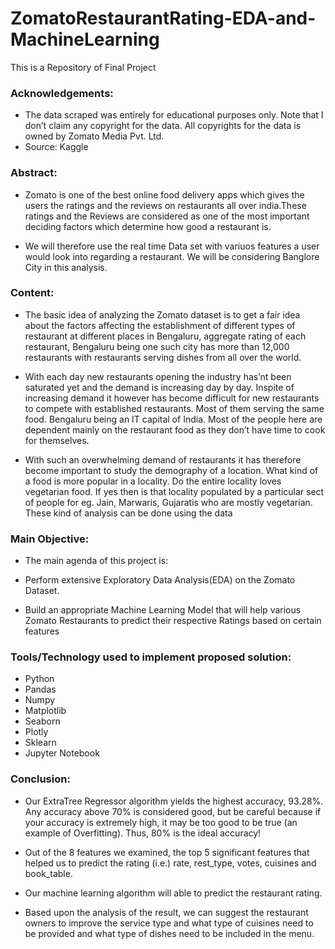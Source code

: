 # ZomatoRestaurantRating-EDA-and-MachineLearning
This is a Repository of Final Project

### Acknowledgements:
 - The data scraped was entirely for educational purposes only. Note that I don’t claim any copyright for the data. All copyrights for the data is owned by Zomato Media Pvt. Ltd.
 - Source: Kaggle

### Abstract:
 - Zomato is one of the best online food delivery apps which gives the users the ratings and the reviews on restaurants all over india.These ratings and the Reviews are    considered as one of the most important deciding factors which determine how good a restaurant is.

 - We will therefore use the real time Data set with variuos features a user would look into regarding a restaurant. We will be considering Banglore City in this       analysis.
 
 ### Content:
  - The basic idea of analyzing the Zomato dataset is to get a fair idea about the factors affecting the establishment of different types of restaurant at different places in Bengaluru, aggregate rating of each restaurant, Bengaluru being one such city has more than 12,000 restaurants with restaurants serving dishes from all over the world.

 - With each day new restaurants opening the industry has’nt been saturated yet and the demand is increasing day by day. Inspite of increasing demand it however has become difficult for new restaurants to compete with established restaurants. Most of them serving the same food. Bengaluru being an IT capital of India. Most of the people here are dependent mainly on the restaurant food as they don’t have time to cook for themselves.

 - With such an overwhelming demand of restaurants it has therefore become important to study the demography of a location. What kind of a food is more popular in a locality. Do the entire locality loves vegetarian food. If yes then is that locality populated by a particular sect of people for eg. Jain, Marwaris, Gujaratis who are mostly vegetarian. These kind of analysis can be done using the data

### Main Objective:
 - The main agenda of this project is:

 - Perform extensive Exploratory Data Analysis(EDA) on the Zomato Dataset.

 - Build an appropriate Machine Learning Model that will help various Zomato Restaurants to predict their respective Ratings based on certain features

### Tools/Technology used to implement proposed solution:
 - Python 
 -  Pandas
 - Numpy 
 - Matplotlib 
 - Seaborn 
 - Plotly 
 - Sklearn 
 - Jupyter Notebook
 
 ### Conclusion: 
 - Our ExtraTree Regressor algorithm yields the highest accuracy, 93.28%. Any accuracy above 70% is considered good, but be careful because if your accuracy is extremely high, it may be too good to be true (an example of Overfitting). Thus, 80% is the ideal accuracy! 

 - Out of the 8 features we examined, the top 5 significant features that helped us to predict the rating (i.e.) rate, rest_type, votes, cuisines and book_table.

 - Our machine learning algorithm will able to predict the restaurant rating.

 - Based upon the analysis of the result, we can suggest the restaurant owners to improve the service type and what type of cuisines need to be provided and what type of dishes need to be included in the menu.
